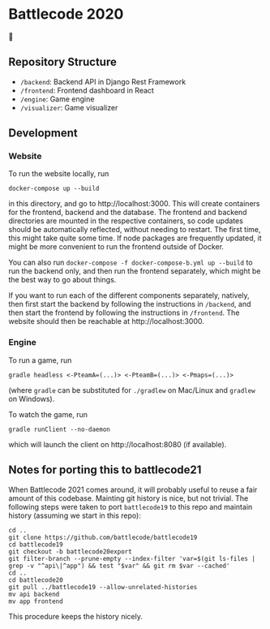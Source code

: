 # Battlecode 2020

🐢

## Repository Structure

- `/backend`: Backend API in Django Rest Framework
- `/frontend`: Frontend dashboard in React
- `/engine`: Game engine
- `/visualizer`: Game visualizer

## Development

### Website

To run the website locally, run

```
docker-compose up --build
```

in this directory, and go to http://localhost:3000. This will create containers for the frontend, backend and the database. The frontend and backend directories are mounted in the respective containers, so code updates should be automatically reflected, without needing to restart. The first time, this might take quite some time. If node packages are frequently updated, it might be more convenient to run the frontend outside of Docker.

You can also run `docker-compose -f docker-compose-b.yml up --build` to run the backend only, and then run the frontend separately, which might be the best way to go about things.

If you want to run each of the different components separately, natively, then first start the backend by following the instructions in `/backend`, and then start the frontend by following the instructions in `/frontend`. The website should then be reachable at http://localhost:3000.

### Engine

To run a game, run

```
gradle headless <-PteamA=(...)> <-PteamB=(...)> <-Pmaps=(...)>
```

(where `gradle` can be substituted for `./gradlew` on Mac/Linux and `gradlew` on Windows).

To watch the game, run

```
gradle runClient --no-daemon
```

which will launch the client on http://localhost:8080 (if available).

## Notes for porting this to battlecode21

When Battlecode 2021 comes around, it will probably useful to reuse a fair amount of this codebase. Mainting git history is nice, but not trivial. The following steps were taken to port `battlecode19` to this repo and maintain history (assuming we start in this repo):

```
cd ..
git clone https://github.com/battlecode/battlecode19
cd battlecode19
git checkout -b battlecode20export
git filter-branch --prune-empty --index-filter 'var=$(git ls-files | grep -v "^api\|^app") && test "$var" && git rm $var --cached'
cd ..
cd battlecode20
git pull ../battlecode19 --allow-unrelated-histories
mv api backend
mv app frontend
```

This procedure keeps the history nicely.
